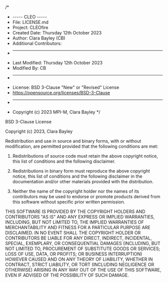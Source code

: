 /*
 * ----- CLEO -----
 * File: LICENSE.md
 * Project: CLEOfire
 * Created Date: Thursday 12th October 2023
 * Author: Clara Bayley (CB)
 * Additional Contributors:
 * -----
 * Last Modified: Thursday 12th October 2023
 * Modified By: CB
 * -----
 * License: BSD 3-Clause "New" or "Revised" License
 * https://opensource.org/licenses/BSD-3-Clause
 * -----
 * Copyright (c) 2023 MPI-M, Clara Bayley
 */


BSD 3-Clause License

Copyright (c) 2023, Clara Bayley

Redistribution and use in source and binary forms, with or without
modification, are permitted provided that the following conditions are met:

1. Redistributions of source code must retain the above copyright notice, this
   list of conditions and the following disclaimer.

2. Redistributions in binary form must reproduce the above copyright notice,
   this list of conditions and the following disclaimer in the documentation
   and/or other materials provided with the distribution.

3. Neither the name of the copyright holder nor the names of its
   contributors may be used to endorse or promote products derived from
   this software without specific prior written permission.

THIS SOFTWARE IS PROVIDED BY THE COPYRIGHT HOLDERS AND CONTRIBUTORS "AS IS"
AND ANY EXPRESS OR IMPLIED WARRANTIES, INCLUDING, BUT NOT LIMITED TO, THE
IMPLIED WARRANTIES OF MERCHANTABILITY AND FITNESS FOR A PARTICULAR PURPOSE ARE
DISCLAIMED. IN NO EVENT SHALL THE COPYRIGHT HOLDER OR CONTRIBUTORS BE LIABLE
FOR ANY DIRECT, INDIRECT, INCIDENTAL, SPECIAL, EXEMPLARY, OR CONSEQUENTIAL
DAMAGES (INCLUDING, BUT NOT LIMITED TO, PROCUREMENT OF SUBSTITUTE GOODS OR
SERVICES; LOSS OF USE, DATA, OR PROFITS; OR BUSINESS INTERRUPTION) HOWEVER
CAUSED AND ON ANY THEORY OF LIABILITY, WHETHER IN CONTRACT, STRICT LIABILITY,
OR TORT (INCLUDING NEGLIGENCE OR OTHERWISE) ARISING IN ANY WAY OUT OF THE USE
OF THIS SOFTWARE, EVEN IF ADVISED OF THE POSSIBILITY OF SUCH DAMAGE.
